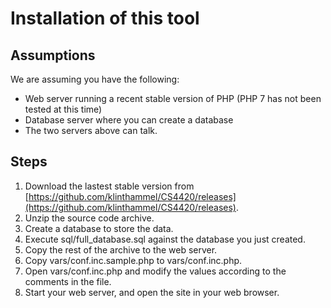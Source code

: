 Installation of this tool
=========================

Assumptions
-----------
We are assuming you have the following:
- Web server running a recent stable version of PHP (PHP 7 has not been tested at this time)
- Database server where you can create a database
- The two servers above can talk.

Steps
-----
1. Download the lastest stable version from [https://github.com/klinthammel/CS4420/releases](https://github.com/klinthammel/CS4420/releases).
2. Unzip the source code archive.
3. Create a database to store the data.
4. Execute sql/full_database.sql against the database you just created.
5. Copy the rest of the archive to the web server.
6. Copy vars/conf.inc.sample.php to vars/conf.inc.php.
7. Open vars/conf.inc.php and modify the values according to the comments in the file.
8. Start your web server, and open the site in your web browser.
